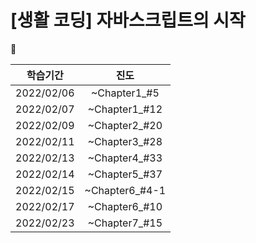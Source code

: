 # [생활 코딩]  자바스크립트의 시작

📌



|  학습기간  |      진도      |
| :--------: | :------------: |
| 2022/02/06 |  ~Chapter1_#5  |
| 2022/02/07 | ~Chapter1_#12  |
| 2022/02/09 | ~Chapter2_#20  |
| 2022/02/11 | ~Chapter3_#28  |
| 2022/02/13 | ~Chapter4_#33  |
| 2022/02/14 | ~Chapter5_#37  |
| 2022/02/15 | ~Chapter6_#4-1 |
| 2022/02/17 | ~Chapter6_#10  |
| 2022/02/23 | ~Chapter7_#15  |

